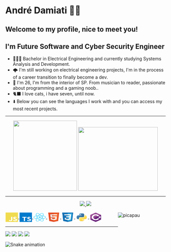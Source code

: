 # André Damiati 🤘🏽
## Welcome to my profile, nice to meet you!
## I'm Future Software and Cyber Security Engineer


- 👨🏽‍💻 Bachelor in Electrical Engineering and currently studying Systems Analysis and Development.
- 🌩️ I'm still working on electrical engineering projects, I'm in the process of a career transition to finally become a dev.
- 🤠 I'm 26, I'm from the interior of SP. From musician to reader, passionate about programming and a gaming noob..
- 🐈‍⬛ I love cats, i have seven, until now.
- ⬇️ Below you can see the languages ​​I work with and you can access my most recent projects.

<hr>
<div align="center" style="display: inline_block">
  <img height="220px" width="200px"  src="https://spotify-github-profile.vercel.app/api/view?uid=andredamiati&cover_image=true&theme=compact&show_offline=false&background_color=121212&interchange=false)](https://github.com/kittinan/spotify-github-profile">
  <img height="200px" width="250px"  src="https://github.com/damiatiandre/damiatiandre/assets/88345299/94938147-772d-4d3e-83a8-8f7cc4349e20"> 
</div>

<hr>

<div align="center">
  <a href="https://github.com/damiatiandre">
  <img height="180em" src="https://github-readme-stats.vercel.app/api?username=damiatiandre&show_icons=true&theme=moltack&include_all_commits=true&count_private=true"/>
  <img height="180em" src="https://github-readme-stats.vercel.app/api/top-langs/?username=damiatiandre&layout=compact&langs_count=7&theme=moltack"/>
</div>
    
<div style="display: inline_block"><br>
 <img align="center" alt="andre-Js" height="30" width="40" src="https://raw.githubusercontent.com/devicons/devicon/master/icons/javascript/javascript-plain.svg">
  <img align="center" alt="andre-Ts" height="30" width="40" src="https://raw.githubusercontent.com/devicons/devicon/master/icons/typescript/typescript-plain.svg">
  <img align="center" alt="andre-React" height="30" width="40" src="https://raw.githubusercontent.com/devicons/devicon/master/icons/react/react-original.svg">
  <img align="center" alt="andre-HTML" height="30" width="40" src="https://raw.githubusercontent.com/devicons/devicon/master/icons/html5/html5-original.svg">
  <img align="center" alt="andre-CSS" height="30" width="40" src="https://raw.githubusercontent.com/devicons/devicon/master/icons/css3/css3-original.svg">
  <img align="center" alt="andre-Python" height="30" width="40" src="https://raw.githubusercontent.com/devicons/devicon/master/icons/python/python-original.svg">
  <img align="center" alt="andre-C#" height="30" width="40" src="https://raw.githubusercontent.com/devicons/devicon/master/icons/csharp/csharp-original.svg">
  <img align="right" alt="picapau" height="100" width="150" src="https://github.com/damiatiandre/damiatiandre/assets/88345299/30cc586d-e549-4eb6-8b70-7bc7ae055892">
  

</div>
<hr>
<div> 
  <a href="https://instagram.com/andredamiati" target="_blank"><img src="https://img.shields.io/badge/-Instagram-%23E4405F?style=for-the-badge&logo=instagram&logoColor=white" target="_blank"></a>
 	<a href="https://www.twitch.tv/Perna_tv" target="_blank"><img src="https://img.shields.io/badge/Twitch-9146FF?style=for-the-badge&logo=twitch&logoColor=white" target="_blank"></a>
  <a href = "mailto:damiati.andre@gmail.com"><img src="https://img.shields.io/badge/-Gmail-%23333?style=for-the-badge&logo=gmail&logoColor=white" target="_blank"></a>
  <a href="https://www.linkedin.com/in/andr%C3%A9-damiati/" target="_blank"><img src="https://img.shields.io/badge/-LinkedIn-%230077B5?style=for-the-badge&logo=linkedin&logoColor=white" target="_blank"></a> 

    
 
  ![Snake animation](https://github.com/damiatiandre/damiatiandre/blob/output/github-contribution-grid-snake.svg)
 
</div>




